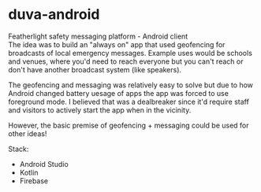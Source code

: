 # duva-android
Featherlight safety messaging platform - Android client\
The idea was to build an "always on" app that used geofencing for broadcasts of local emergency messages. Example uses would be schools and venues, where you'd need to reach everyone but you can't reach or don't have another broadcast system (like speakers).

The geofencing and messaging was relatively easy to solve but due to how Android changed battery uesage of apps the app was forced to use foreground mode. I believed that was a dealbreaker since it'd require staff and visitors to actively start the app when in the vicinity.

However, the basic premise of geofencing + messaging could be used for other ideas!

Stack:
- Android Studio
- Kotlin
- Firebase
